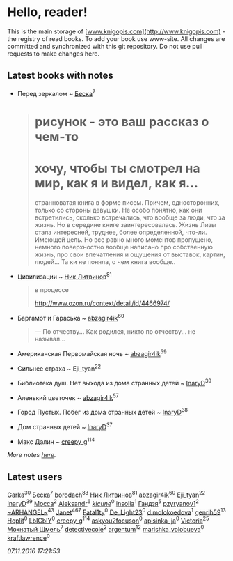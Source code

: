 # Hello, reader!
This is the main storage of [www.knigopis.com](http://www.knigopis.com) - the registry of read books.
To add your book use www-site. All changes are committed and synchronized with this git repository.
Do not use pull requests to make changes here.


## Latest books with notes
* Перед зеркалом ~ [Беска](users/157/1577468-vkontakte)<sup>7</sup>
    > # рисунок - это ваш рассказ о чем-то
    > # хочу, чтобы ты смотрел на мир, как я и видел, как я...
    > странноватая книга в форме писем. Причем, односторонних, только со стороны девушки. Не особо понятно, как они встретились, сколько встречались, что вообще за люди, что за жизнь. Но в середине книге заинтересовалась. Жизнь Лизы стала интересней, труднее, более определенной, что-ли. Имеющей цель. Но все равно много моментов пропущено, немного поверхностно вообще написано про собственную жизнь, про свои впечатления и ощущения от выставок, картин, людей... Та ки не поняла, о чем книга вообще..

* Цивилизации ~ [Ник Литвинов](users/lec/leczQ3Eya3-linkedin)<sup>81</sup>
    > в процессе
    > 
    > http://www.ozon.ru/context/detail/id/4466974/

* Баргамот и Гараська ~ [abzagir4ik](users/362/3621623-vkontakte)<sup>60</sup>
    > — По отчеству... Как родился, никто по отчеству... не называл...

* Американская Первомайская ночь ~ [abzagir4ik](users/362/3621623-vkontakte)<sup>59</sup>

* Сильнее страха ~ [Eji_tyan](users/235/2352103981-twitter)<sup>22</sup>

* Библиотека душ. Нет выхода из дома странных детей ~ [InaryD](users/562/56228374-vkontakte)<sup>39</sup>

* Аленький цветочек ~ [abzagir4ik](users/362/3621623-vkontakte)<sup>57</sup>

* Город Пустых. Побег из дома странных детей ~ [InaryD](users/562/56228374-vkontakte)<sup>38</sup>

* Дом странных детей ~ [InaryD](users/562/56228374-vkontakte)<sup>37</sup>

* Макс Далин ~ [creepy_g](users/747/74743045-vkontakte)<sup>114</sup>


_More notes [here](latest_books_with_notes.md)._


## Latest users
[Garka](users/115/115753719718250012620-google)<sup>30</sup> 
[Беска](users/157/1577468-vkontakte)<sup>7</sup> 
[borodach](users/157/15706320-vkontakte)<sup>83</sup> 
[Ник Литвинов](users/lec/leczQ3Eya3-linkedin)<sup>81</sup> 
[abzagir4ik](users/362/3621623-vkontakte)<sup>60</sup> 
[Eji_tyan](users/235/2352103981-twitter)<sup>22</sup> 
[InaryD](users/562/56228374-vkontakte)<sup>39</sup> 
[Mocca](users/116/116434214281608690175-google)<sup>2</sup> 
[Aleksandr](users/123/12375097-vkontakte)<sup>6</sup> 
[_kicune_](users/224/2248110099-instagram)<sup>0</sup> 
[insolia](users/116/116957517381490004982-google)<sup>1</sup> 
[Гандзя](users/103/1034497246671899-facebook)<sup>5</sup> 
[pzyryanov1](users/102/102383933923761177461-google)<sup>2</sup> 
[~ARHANGEL~](users/642/64251996-vkontakte)<sup>43</sup> 
[Janet](users/205/20565064-vkontakte)<sup>467</sup> 
[Fatal1ty](users/101/101175149321186839533-google)<sup>0</sup> 
[De_Light23](users/De_/De_Light23-lastfm)<sup>0</sup> 
[d.molokoedova](users/152/152183909-vkontakte)<sup>1</sup> 
[genrih59](users/872/872361436199401-facebook)<sup>13</sup> 
[Hoplit](users/101/101851419910586702007-google)<sup>0</sup> 
[LbICbIY](users/760/760270-vkontakte)<sup>0</sup> 
[creepy_g](users/747/74743045-vkontakte)<sup>114</sup> 
[askyou2focuson](users/710/710705325745026-facebook)<sup>0</sup> 
[apisinka_ja](users/572/5727424-vkontakte)<sup>0</sup> 
[Victoria](users/113/113794223924688167852-google)<sup>25</sup> 
[Мохнатый Шмель](users/164/164804873-yandex)<sup>7</sup> 
[detectivecole](users/307/307203253-vkontakte)<sup>2</sup> 
[argentum](users/108/108441017286602220411-google)<sup>12</sup> 
[marishka_volobueva](users/763/7635329-vkontakte)<sup>0</sup> 
[kraftlawrence](users/526/52641782-vkontakte)<sup>0</sup> 


_07.11.2016 17:21:53_
